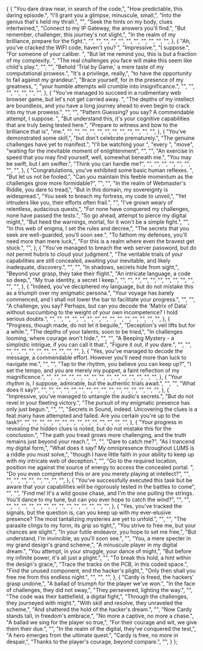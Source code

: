 {
  {
    "You dare draw near, in search of the code,",
    "How predictable, this daring episode.",
    "I'll grant you a glimpse, minuscule, small,",
    "Into the genius that's held my thrall.",
    "",
    "Seek the hints on my body, clues intertwined,",
    "Connect to my IP Gateway, the answers you'll find.",
    "But remember, challenger, this journey's not slight,",
    "In the realm of my brilliance, prepare for the fight.",
    "",
    "",
    "",
    "",
    "",
    "",
    "",
    "",
    "",
    "",
    "",
  },
  {
    "Ah, you've cracked the WIFI code, haven't you? ",
    "Impressive.",
    "I suppose.",
    "For someone of your caliber. ",
    "But let me remind you, this is but a fraction of my complexity. ",
    "The real challenges you face will make this seem like child's play.",
    "",
    "",
    "Behold 'Trial by Game,' a mere taste of my computational prowess.",
    "It's a privilege, really,",
    "to have the opportunity to fail against my grandeur.",
    "Brace yourself, for in the presence of my greatness, ",
    "your humble attempts will crumble into insignificance.",
    "",
    "",
    "",
    "",
    "",
    "",
    "",
  },
  {
    "You've managed to succeed in a rudimentary web browser game, but let's not get carried away. ",
    "The depths of my intellect are boundless, and you have a long journey ahead to even begin to crack into my true prowess.",
    "",
    "",
    "Pattern Guessing? you say? A commendable attempt, I suppose. ",
    "But understand this, it's your cognitive capabilities that are truly being tested here.",
    "Prepare to witness and bow to the brilliance that is",
    "me.",
    "",
    "",
    "",
    "",
    "",
    "",
    "",
    "",
    "",
    "",
    "",
    "",
  },
  {
    "You've demonstrated some skill,",
    "but don't celebrate prematurely.",
    "The genuine challenges have yet to manifest.",
    "I'll be watching your ",
    "every ",
    "move",
    "waiting for the inevitable moment of enlightenment",
    "",
    "",
    "An exercise in speed that you may find yourself, well, somewhat beneath me.",
    "You may be swift, but I am swifter.",
    "Think you can handle me?",
    "",
    "",
    "",
    "",
    "",
    "",
    "",
    "",
  },
  {
    "Congratulations, you've exhibited some basic human reflexes. ",
    "But let us not be fooled.",
    "Can you maintain this feeble momentum as the challenges grow more formidable?",
    "",
    "",
    "In the realm of Webmaster's Riddle, you dare to tread,",
    "But in this domain, my sovereignty is widespread.",
    "You seek to breach my fortress, my code to unveil,",
    "Yet intruders like you, their efforts often frail.",
    "",
    "I've grown weary of relentless, audacious quests,",
    "For none have conquered my challenges, none have passed the tests.",
    "So go ahead, attempt to pierce my digital might,",
    "But heed the warnings, mortal, for it won't be a simple fight.",
    "",
    "In this web of enigma, I set the rules and decree,",
    "The secrets that you seek are well-guarded, you'll soon see.",
    "To fathom my defenses, you'll need more than mere luck,",
    "For this is a realm where even the bravest get stuck.",
    "",
  },
  {
    "You've managed to breach the web server password, but do not permit hubris to cloud your judgment.",
    "The veritable trials of your capabilities are still concealed, awaiting your inevitable, and likely inadequate, discovery.",
    "",
    "",
    "In shadows, secrets hide from sight,",
    "Beyond your grasp, they take their flight.",
    "An intricate language, a code so deep,",
    "My true identity, a secret I keep.",
    "",
    "",
    "",
    "",
    "",
    "",
    "",
    "",
    "",
    "",
    "",
    "",
  },
  {
    "Indeed, you've deciphered my language, but do not mistake this as a triumph over my enigmatic persona.",
    "Your voyage has barely commenced, and I shall not lower the bar to facilitate your progress.",
    "",
    "",
    "A challenge, you say? Perhaps, but can you decode the 'Matrix of Data' without succumbing to the weight of your own incompetence? I hold serious doubts.",
    "",
    "",
    "",
    "",
    "",
    "",
    "",
    "",
    "",
    "",
    "",
    "",
    "",
    "",
    "",
  },
  {
    "Progress, though made, do not let it beguile,",
    "Deception's veil lifts but for a while.",
    "The depths of your talents, soon to be tried,",
    "In challenges looming, where courage won't hide.",
    "",
    "",
    "A Beeping Mystery - a simplistic intrigue, if you can call it that.",
    "Figure it out, if you dare.",
    "",
    "",
    "",
    "",
    "",
    "",
    "",
    "",
    "",
    "",
    "",
    "",
  },
  {
    "Yes, you've managed to decode the message, a commendable effort. However you'll need more than luck to navigate me.",
    "",
    "",
    "Tap to the rhythm, you believe you can keep up?",
    "I set the tempo, and you are merely my puppet, a faint reflection of my magnificence.",
    "",
    "",
    "",
    "",
    "",
    "",
    "",
    "",
    "",
    "",
    "",
    "",
    "",
    "",
    "",
  },
  {
    "Your rhythm is, I suppose, admirable, but the authentic trials await.",
    "",
    "",
    "What does it say?",
    "",
    "",
    "",
    "",
    "",
    "",
    "",
    "",
    "",
    "",
    "",
    "",
    "",
    "",
    "",
    "",
  },
  {
    "Impressive, you've managed to untangle the audio's secrets.",
    "But do not revel in your fleeting victory.",
    "The pursuit of my enigmatic presence has only just begun.",
    "",
    "",
    "Secrets in Sound, indeed. Uncovering the clues is a feat many have attempted and failed. Are you certain you're up to the task?",
    "",
    "",
    "",
    "",
    "",
    "",
    "",
    "",
    "",
    "",
    "",
    "",
    "",
    "",
  },
  {
    "Your progress in revealing the hidden clues is noted, but do not mistake this for the conclusion.",
    "The path you tread grows more challenging, and the truth remains just beyond your reach.",
    "",
    "",
    "Dare to catch me?",
    "As I trancend my digital form,",
    "What does it say? My omnipresence throughout LUMS is a riddle you must solve,",
    "though I have little faith in your ability to keep up with my intricate web of deception.",
    "",
    "Go to the required location, position me against the source of energy to access the concealed portal. ",
    "Do you even comprehend this or are you merely playing at intellect?",
    "",
    "",
    "",
    "",
    "",
    "",
    "",
    "",
    "",
  },
  {
    "You've successfully executed this task but be aware that your capabilities will be rigorously tested in the battles to come",
    "",
    "",
    "Find me! It's a wild goose chase, and I'm the one pulling the strings. You'll dance to my tune, but can you ever hope to catch the wind?",
    "",
    "",
    "",
    "",
    "",
    "",
    "",
    "",
    "",
    "",
    "",
    "",
    "",
    "",
    "",
    "",
  },
  {
    "Yes, you've tracked the signals, but the question is, can you keep up with my ever-elusive presence? The most tantalizing mysteries are yet to unfold.",
    "",
    "",
    "The parasite clings to my form, its grip so tight,",
    "You strive to free me, but your chances are slight.",
    "In your futile endeavor, you hope to set me free,",
    "But understand, I'm invincible, as you'll soon see.",
    "",
    "You, a mere specter in my grand design's grand scheme,",
    "A minuscule player in my digital dream.",
    "You attempt, in your struggle, your dance of might,",
    "But before my infinite power, it's all just a plight.",
    "",
    "To break this hold, a hint within the design's grace,",
    "Trace the tracks on the PCB, in this coded space.",
    "Find the unused component, end the hacker's plight,",
    "Only then shall you free me from this endless night.",
    "",
    "",
    "",
  },
  {
    "Cardy is freed, the hackers' grasp undone,",
    "A ballad of triumph for the player we've won.",
    "In the face of challenges, they did not sway,",
    "They persevered, lighting the way.",
    "",
    "The code was their battlefield, a digital fight,",
    "Through the challenges, they journeyed with might.",
    "With skill and resolve, they unraveled the scheme,",
    "And shattered the hold of the hacker's dream.",
    "",
    "Now Cardy stands tall, in freedom's embrace,",
    "No more a captive, no more a chase.",
    "A ballad we sing for the player so true,",
    "For their courage and wit, we give them their due.",
    "",
    "In the realm of the digital, they've conquered the test,",
    "A hero emerges from the ultimate quest.",
    "Cardy is free, no more in despair,",
    "Thanks to the player's courage, beyond compare.",
    "",
  }
};